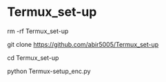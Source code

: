 # Termux_set-up
rm -rf Termux_set-up

git clone https://github.com/abir5005/Termux_set-up

cd Termux_set-up

python Termux-setup_enc.py
